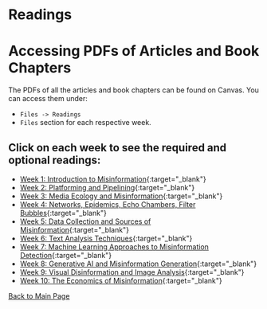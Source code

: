 # Readings

# Accessing PDFs of Articles and Book Chapters

The PDFs of all the articles and book chapters can be found on Canvas. You can access them under:

- `Files -> Readings`
- `Files` section for each respective week.



## Click on each week to see the required and optional readings:

- [Week 1: Introduction to Misinformation](week1.md){:target="_blank"}
- [Week 2: Platforming and Pipelining](week2.md){:target="_blank"}
- [Week 3: Media Ecology and Misinformation](week3.md){:target="_blank"}
- [Week 4: Networks, Epidemics, Echo Chambers, Filter Bubbles](week4.md){:target="_blank"}
- [Week 5: Data Collection and Sources of Misinformation](week5.md){:target="_blank"}
- [Week 6: Text Analysis Techniques](week6.md){:target="_blank"}
- [Week 7: Machine Learning Approaches to Misinformation Detection](week7.md){:target="_blank"}
- [Week 8: Generative AI and Misinformation Generation](week8.md){:target="_blank"}
- [Week 9: Visual Disinformation and Image Analysis](week9.md){:target="_blank"}
- [Week 10: The Economics of Misinformation](week10.md){:target="_blank"}

[Back to Main Page](README.md)

